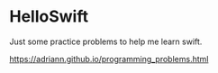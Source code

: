 # HelloSwift

Just some practice problems to help me learn swift.

https://adriann.github.io/programming_problems.html
